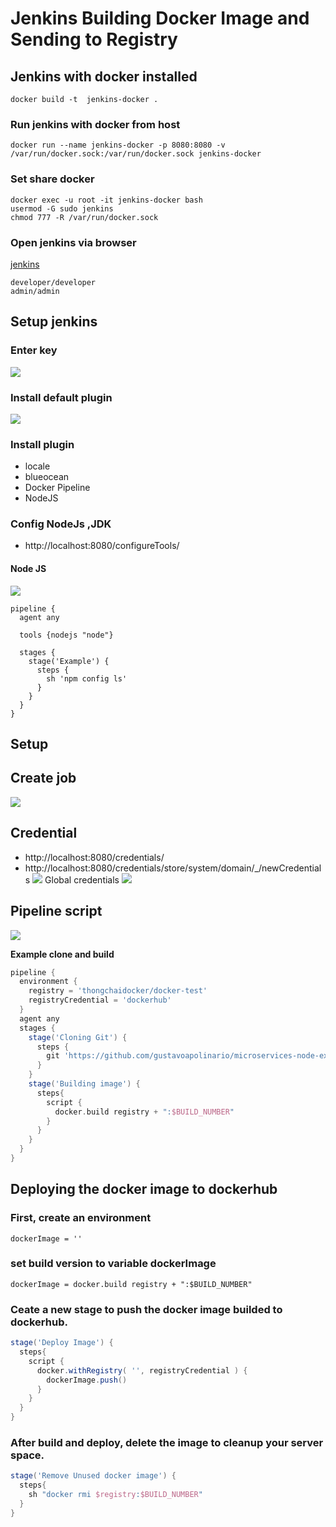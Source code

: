 
# Jenkins Building Docker Image and Sending to Registry

## Jenkins with docker installed
```
docker build -t  jenkins-docker .
```
### Run jenkins with docker from host
```
docker run --name jenkins-docker -p 8080:8080 -v /var/run/docker.sock:/var/run/docker.sock jenkins-docker
```
### Set share docker
```
docker exec -u root -it jenkins-docker bash
usermod -G sudo jenkins
chmod 777 -R /var/run/docker.sock
```


### Open jenkins via browser
[jenkins](localhost:8080)
```
developer/developer
admin/admin
```

## Setup jenkins
### Enter key
![](./images/secretkey.png)

### Install default plugin
![](./images/img1.png)

### Install plugin
- locale
- blueocean
- Docker Pipeline
- NodeJS

### Config NodeJs ,JDK
- http://localhost:8080/configureTools/
#### Node JS
![](./images/nodeconfig.png)
```
pipeline {
  agent any
 
  tools {nodejs "node"}
 
  stages {
    stage('Example') {
      steps {
        sh 'npm config ls'
      }
    }
  }
}
```

## Setup
## Create job
![](./images/setup1.png)


## Credential
- http://localhost:8080/credentials/
- http://localhost:8080/credentials/store/system/domain/_/newCredentials
![](images/creadential.png)
Global credentials
![](./images/creedential2.png)

## Pipeline script
![](images/setupPipelineScript.png)

**Example clone and build**
```groovy
pipeline {
  environment {
    registry = 'thongchaidocker/docker-test'
    registryCredential = 'dockerhub'
  }
  agent any
  stages {
    stage('Cloning Git') {
      steps {
        git 'https://github.com/gustavoapolinario/microservices-node-example-todo-frontend.git'
      }
    }
    stage('Building image') {
      steps{
        script {
          docker.build registry + ":$BUILD_NUMBER"
        }
      }
    }
  }
}

```

## Deploying the docker image to dockerhub
### First, create an environment 
```
dockerImage = ''
```
### set build version to variable dockerImage
```
dockerImage = docker.build registry + ":$BUILD_NUMBER"
```
### Ceate a new stage to push the docker image builded to dockerhub.
```groovy
stage('Deploy Image') {
  steps{
    script {
      docker.withRegistry( '', registryCredential ) {
        dockerImage.push()
      }
    }
  }
}
```
### After build and deploy, delete the image to cleanup your server space.
```groovy
stage('Remove Unused docker image') {
  steps{
    sh "docker rmi $registry:$BUILD_NUMBER"
  }
}
```